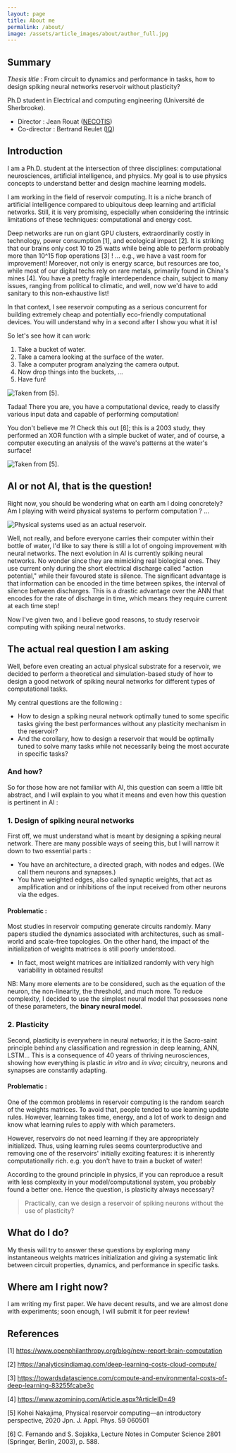 ```yaml
---
layout: page
title: About me
permalink: /about/
image: /assets/article_images/about/author_full.jpg
---
```


## Summary
*Thesis title* : From circuit to dynamics and performance in tasks, how to design spiking neural networks reservoir without plasticity?

Ph.D student in Electrical and computing engineering (Université de Sherbrooke).

- Director : Jean Rouat ([NECOTIS](https://www.gegi.usherbrooke.ca/necotis/?lang=en))
- Co-director : Bertrand Reulet ([IQ](https://www.usherbrooke.ca/iq/en/))

## Introduction
I am a Ph.D. student at the intersection of three disciplines: computational neurosciences, artificial intelligence, and physics. My goal is to use physics concepts to understand better and design machine learning models.

I am working in the field of reservoir computing. It is a niche branch of artificial intelligence compared to ubiquitous deep learning and artificial networks. Still, it is very promising, especially when considering the intrinsic limitations of these techniques: computational and energy cost.

Deep networks are run on giant GPU clusters, extraordinarily costly in technology, power consumption [1], and ecological impact [2]. It is striking that our brains only cost 10 to 25 watts while being able to perform probably more than 10^15 flop operations [3] ! ... e.g., we have a vast room for improvement! Moreover, not only is energy scarce, but resources are too, while most of our digital techs rely on rare metals, primarily found in China's mines [4]. You have a pretty fragile interdependence chain, subject to many issues, ranging from political to climatic, and well, now we'd have to add sanitary to this non-exhaustive list!

In that context, I see reservoir computing as a serious concurrent for building extremely cheap and potentially eco-friendly computational devices. You will understand why in a second after I show you what it is!

So let's see how it can work:

1. Take a bucket of water.
2. Take a camera looking at the surface of the water.
3. Take a computer program analyzing the camera output.
4. Now drop things into the buckets, ...
5. Have fun!

![Taken from [5].](/assets/article_images/about/pic0.png)

Tadaa! There you are, you have a computational device, ready to classify various input data and capable of performing computation!

You don't believe me ?! Check this out [6]; this is a 2003 study, they performed an XOR function with a simple bucket of water, and of course, a computer executing an analysis of the wave's patterns at the water's surface!

![Taken from [5].](/assets/article_images/about/pic1.png)

## AI or not AI, that is the question!
Right now, you should be wondering what on earth am I doing concretely? Am I playing with weird physical systems to perform computation ? ...

![Physical systems used as an actual reservoir.](/assets/article_images/about/pic2.png)

Well, not really, and before everyone carries their computer within their bottle of water, I'd like to say there is still a lot of ongoing improvement with neural networks. The next evolution in AI is currently spiking neural networks. No wonder since they are mimicking real biological ones. They use current only during the short electrical discharge called "action potential," while their favoured state is silence. The significant advantage is that information can be encoded in the time between spikes, the interval of silence between discharges. This is a drastic advantage over the ANN that encodes for the rate of discharge in time, which means they require current at each time step!

Now I've given two, and I believe good reasons, to study reservoir computing with spiking neural networks.

## The actual real question I am asking
Well, before even creating an actual physical substrate for a reservoir, we decided to perform a theoretical and simulation-based study of how to design a good network of spiking neural networks for different types of computational tasks.

My central questions are the following :

- How to design a spiking neural network optimally tuned to some specific tasks giving the best performances without any plasticity mechanism in the reservoir?
- And the corollary, how to design a reservoir that would be optimally tuned to solve many tasks while not necessarily being the most accurate in specific tasks?

### And how?

So for those how are not familiar with AI, this question can seem a little bit abstract, and I will explain to you what it means and even how this question is pertinent in AI :

### 1. Design of spiking neural networks
First off, we must understand what is meant by designing a spiking neural network. There are many possible ways of seeing this, but I will narrow it down to two essential parts :

- You have an architecture, a directed graph, with nodes and edges. (We call them neurons and synapses.)
- You have weighted edges, also called synaptic weights, that act as amplification and or inhibitions of the input received from other neurons via the edges.

#### Problematic :

Most studies in reservoir computing generate circuits randomly. Many papers studied the dynamics associated with architectures, such as small-world and scale-free topologies. On the other hand, the impact of the initialization of weights matrices is still poorly understood.
- In fact, most weight matrices are initialized randomly with very high variability in obtained results!

NB: Many more elements are to be considered, such as the equation of the neuron, the non-linearity, the threshold, and much more. To reduce complexity, I decided to use the simplest neural model that possesses none of these parameters, the **binary neural model**.

### 2. Plasticity
Second, plasticity is everywhere in neural networks; it is the Sacro-saint principle behind any classification and regression in deep learning, ANN, LSTM... This is a consequence of 40 years of thriving neurosciences, showing how everything is plastic *in vitro* and *in vivo*; circuitry, neurons and synapses are constantly adapting.

#### Problematic :

One of the common problems in reservoir computing is the random search of the weights matrices. To avoid that, people tended to use learning update rules. However, learning takes time, energy, and a lot of work to design and know what learning rules to apply with which parameters. 

However, reservoirs do not need learning if they are appropriately initialized. Thus, using learning rules seems counterproductive and removing one of the reservoirs' initially exciting features: it is inherently computationally rich. e.g. you don't have to train a bucket of water!

According to the ground principle in physics, if you can reproduce a result with less complexity in your model/computational system, you probably found a better one. Hence the question, is plasticity always necessary?

> Practically, can we design a reservoir of spiking neurons without the use of plasticity?

## What do I do?
My thesis will try to answer these questions by exploring many instantaneous weights matrices initialization and giving a systematic link between circuit properties, dynamics, and performance in specific tasks.

## Where am I right now?
I am writing my first paper. We have decent results, and we are almost done with experiments; soon enough, I will submit it for peer review!

## References
[1] https://www.openphilanthropy.org/blog/new-report-brain-computation

[2] https://analyticsindiamag.com/deep-learning-costs-cloud-compute/

[3] https://towardsdatascience.com/compute-and-environmental-costs-of-deep-learning-83255fcabe3c

[4] https://www.azomining.com/Article.aspx?ArticleID=49

[5] Kohei Nakajima, Physical reservoir computing—an introductory perspective, 2020 Jpn. J. Appl. Phys. 59 060501

[6] C. Fernando and S. Sojakka, Lecture Notes in Computer Science 2801 (Springer, Berlin, 2003), p. 588.

